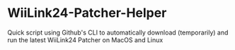 # WiiLink24-Patcher-Helper
Quick script using Github's CLI to automatically download (temporarily) and run the latest WiiLink24 Patcher on MacOS and Linux
